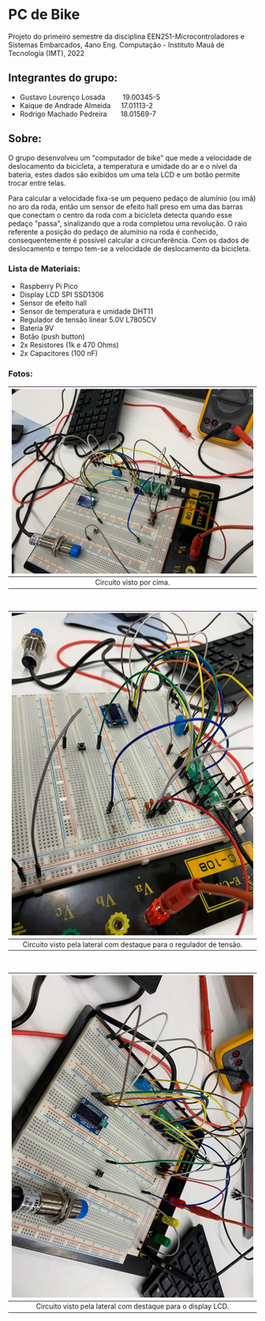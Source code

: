 # PC de Bike
Projeto do primeiro semestre da disciplina EEN251-Microcontroladores e Sistemas Embarcados, 4ano Eng. Computação - Instituto Mauá de Tecnologia (IMT), 2022

## Integrantes do grupo:
* Gustavo Lourenço Losada &nbsp; &nbsp; &nbsp; &nbsp; 19.00345-5
* Kaique de Andrade Almeida &nbsp; &nbsp;&hairsp;&nbsp;17.01113-2
* Rodrigo Machado Pedreira &nbsp; &nbsp; &nbsp; 18.01569-7

## Sobre:
O grupo desenvolveu um "computador de bike" que mede a velocidade de deslocamento da bicicleta, a temperatura e umidade do ar e o nível da bateria, estes dados são exibidos um uma tela LCD e um botão permite trocar entre telas.

Para calcular a velocidade fixa-se um pequeno pedaço de alumínio (ou imã) no aro da roda, então um sensor de efeito hall preso em uma das barras que conectam o centro da roda com a bicicleta detecta quando esse pedaço "passa", sinalizando que a roda completou uma revolução. O raio referente a posição do pedaço de alumínio na roda é conhecido, consequentemente é possível calcular a circunferência. Com os dados de deslocamento e tempo tem-se a velocidade de deslocamento da bicicleta.

### Lista de Materiais:
 - Raspberry Pi Pico
 - Display LCD SPI SSD1306
 - Sensor de efeito hall 
 - Sensor de temperatura e umidade DHT11
 - Regulador de tensão linear 5.0V L7805CV
 - Bateria 9V
 - Botão (push button)
 - 2x Resistores (1k e 470 Ohms)
 - 2x Capacitores (100 nF)

### Fotos:
|![Circuito visto por cima](./photos/circuito-top.jpeg)|
|:--:|
|Circuito visto por cima.|

</br>

|![Circuito visto pela lateral com destaque para o regulador de tensão](./photos/circuito-regulador.jpeg)|
|:--:|
|Circuito visto pela lateral com destaque para o regulador de tensão.|

</br>

|![Circuito visto pela lateral com destaque para o display LCD](./photos/circuito-lcd.jpeg)|
|:--:|
|Circuito visto pela lateral com destaque para o display LCD.|
